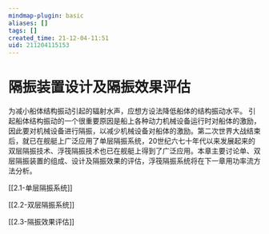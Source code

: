 ```yaml
---
mindmap-plugin: basic
aliases: []
tags: []
created_time: 21-12-04-11:51
uid: 211204115153
---
```

#  隔振装置设计及隔振效果评估


为减小船体结构振动引起的辐射水声，应想方设法降低船体的结构振动水平。
引起船体结构振动的一个很重要原因是船上各种动力机械设备运行时对船体的激励，因此要对机械设备进行隔振，以减少机械设备对船体的激励。第二次世界大战结束后，就已在舰艇上广泛应用了单层隔振系统，20世纪六七十年代以来发展起来的双层隔振技术、浮筏隔振技术也已在舰艇上得到了广泛应用。本章主要讨论单、双层隔振装置的组成、设计及隔振效果的评估，浮筏隔振系统将在下一章用功率流方法分析。

[[2.1-单层隔振系统]]

[[2.2-双层隔振系统]]

[[2.3-隔振效果评估]]
